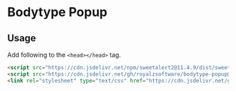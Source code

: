 # Bodytype Popup

## Usage
Add following to the `<head></head>` tag.
```html
<script src="https://cdn.jsdelivr.net/npm/sweetalert2@11.4.9/dist/sweetalert2.all.min.js"></script>
<script src="https://cdn.jsdelivr.net/gh/royalzsoftware/bodytype-popup@master/index.js"></script>
<link rel="stylesheet" type="text/css" href="https://cdn.jsdelivr.net/gh/royalzsoftware/bodytype-popup@master/main.css"/>
```
